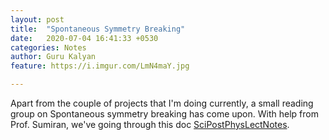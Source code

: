 ```yaml
---
layout: post
title:  "Spontaneous Symmetry Breaking"
date:   2020-07-04 16:41:33 +0530
categories: Notes
author: Guru Kalyan
feature: https://i.imgur.com/LmN4maY.jpg

---
```

Apart from the couple of projects that I'm doing currently, a small reading group
on Spontaneous symmetry breaking has come upon.
With help from Prof. Sumiran, we've going through this doc [SciPostPhysLectNotes](https://scipost.org/SciPostPhysLectNotes.11/pdf).
